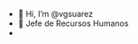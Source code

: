 - 👋 Hi, I’m @vgsuarez
- 👀 Jefe de Recursos Humanos
- <!---
- 🌱 I’m currently learning ...
- 💞️ I’m looking to collaborate on ...
- 📫 How to reach me ...
--->
<!---
vgsuarez/vgsuarez is a ✨ special ✨ repository because its `README.md` (this file) appears on your GitHub profile.
You can click the Preview link to take a look at your changes.
--->
